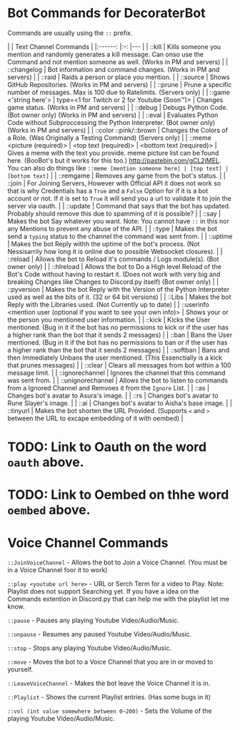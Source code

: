 # Bot Commands for DecoraterBot

Commands are usually using the `::` prefix.

|   	| Text Channel Commands	|
|:------:	|:-:	|---	|
| ::kill <optionally mention someone>	| Kills someone you mention and randomly generates a kill message. Can onso use the Command and not mention someone as well. (Works in PM and servers)	|
| ::changelog	| Bot information and command changes. (Works in PM and servers)	|
| ::raid <optionally mention where>	| Raids a person or place you mention.	|
| ::source	| Shows GitHub Repositories. (Works in PM and servers)	|
| ::prune <number of messages to remove>	| Prune a specific number of messages. Max is 100 due to Ratelimits. (Servers only)	|
| ::game <'string here'> | type=<1 for Twitch or 2 for Youtube (Soon™)>	| Changes game status. (Works in PM and servers)	|
| ::debug	| Debugs Python Code. (Bot owner only) (Works in PM and servers)	|
| ::eval	| Evaluates Python Code without Subproccessing the Python Interpreter. (Bot owner only) (Works in PM and servers)	|
| ::color ::pink/::brown <role name here>	| Changes the Colors of a Role. (Was Originally a Testing Command) (Servers only)	|
| ::meme <picture (required)> | <top text (required)> | <bottom text (required)>	| Gives a meme with the text you provide. meme picture list can be found here. (BooBot's but it works for this too.) http://pastebin.com/gCL2jMEL. You can also do things like ``::meme [mention someone here] | [top text] | [bottom text]``	|
| ::remgame	| Removes any game from the bot's status.	|
| ::join <invite url or code>	| For Joining Servers, However with Official API it does not work so that is why Credentials has a ``True`` and a ``False`` Option for if it is a bot account or not. If it is set to ``True`` it will send you a url to validate it to join the server via oauth.	|
| ::update	| Command that says that the bot has updated. Probably should remove this due to spamming of it is possible?	|
| ::say <whatever you want here>	| Makes the bot Say whatever you want. Note: You cannot have ``::`` in this nor any Mentions to prevent any abuse of the API.	|
| ::type	| Makes the bot send a ``typing`` status to the channel the command was sent from.	|
| ::uptime	| Makes the bot Reply withh the uptime of the bot's process. (Not Nessisarrily how long it is online due to possible Websocket closures).	|
| ::reload	| Allows the bot to Reload it's commands / Logs module(s). (Bot owner only)	|
| ::hlreload	| Allows the bot to Do a High level Reload of  the Bot's Code without having to restart it. (Does not work with very big and breaking Changes like Changes to Discord.py itself) (Bot owner only)	|
| ::pyversion	| Makes the bot Reply with the Version of the Python Interpreter used as well as the bits of it. (32 or 64 bit versions)	|
| ::Libs	| Makes the bot Reply with the Libraries used. (Not Currently up to date)	|
| ::userinfo <mention user (optional if you want to see your own info)>	| Shows your or the person you mentioned user information.	|
| ::kick <mention person here>	| Kicks the User mentioned. (Bug in it if the bot has no permissions to kick or if the user has a higher rank than the bot that it sends 2 messages)	|
| ::ban <mention person here>	| Bans the User mentioned. (Bug in it if the bot has no permissions to ban or if the user has a higher rank than the bot that it sends 2 messages)	|
| ::softban <mention person here>	| Bans and then Immediately Unbans the user mentioned. (This Essenctially is a kick that prunes messages)	|
| ::clear	| Clears all messages from bot within a 100 message limit.	|
| ::ignorechannel	| Ignores the channel that this command was sent from.	|
| ::unignorechannel	| Allows the bot to listen to commands from a Ignored Channel and Remvoes it from the ``Ignore`` List.	|
| ::as	| Changes bot's avatar to Asura's image.	|
| ::rs	| Changes bot's avatar to Rune Slayer's image.	|
| ::ai	| Changes bot's avatar to Aisha's base image.	|
| ::tinyurl <URL to shorten here>	| Makes the bot shorten the URL Provided. (Supports ``<`` and ``>`` between the URL to excape embedding of it with oembed)	|

# TODO: Link to Oauth on the word ``oauth`` above.
# TODO: Link to Oembed on thhe word ``oembed`` above.

# Voice Channel Commands

``::JoinVoiceChannel`` - Allows the bot to Join a Voice Channel. (You must be in a Voice Channel foor it to work)

``::play <youtube url here>`` - URL or Serch Term for a video to Play. Note: Playlist does not support Searching yet. If you have a idea on the Commands extention in Discord.py that can help me with the playlist let me know.

``::pause`` - Pauses any playing Youtube Video/Audio/Music.

``::unpause`` - Resumes any paused Youtube Video/Audio/Music.

``::stop`` - Stops any playing Youtube Video/Audio/Music.

``::move`` - Moves the bot to a Voice Channel that you are in or moved to yourself.

``::LeaveVoiceChannel`` - Makes the bot leave the Voice Channel it is in.

``::Playlist`` - Shows the current Playlist entries. (Has some bugs in it)

``::vol (int value somewhere between 0~200)`` - Sets the Volume of the playing Youtube Video/Audio/Music.

